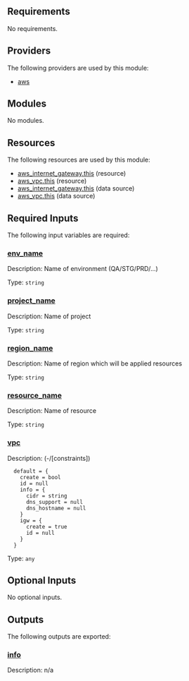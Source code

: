 <!-- BEGIN_TF_DOCS -->
## Requirements

No requirements.

## Providers

The following providers are used by this module:

- <a name="provider_aws"></a> [aws](#provider_aws)

## Modules

No modules.

## Resources

The following resources are used by this module:

- [aws_internet_gateway.this](https://registry.terraform.io/providers/hashicorp/aws/latest/docs/resources/internet_gateway) (resource)
- [aws_vpc.this](https://registry.terraform.io/providers/hashicorp/aws/latest/docs/resources/vpc) (resource)
- [aws_internet_gateway.this](https://registry.terraform.io/providers/hashicorp/aws/latest/docs/data-sources/internet_gateway) (data source)
- [aws_vpc.this](https://registry.terraform.io/providers/hashicorp/aws/latest/docs/data-sources/vpc) (data source)

## Required Inputs

The following input variables are required:

### <a name="input_env_name"></a> [env_name](#input_env_name)

Description: Name of environment (QA/STG/PRD/...)

Type: `string`

### <a name="input_project_name"></a> [project_name](#input_project_name)

Description: Name of project

Type: `string`

### <a name="input_region_name"></a> [region_name](#input_region_name)

Description: Name of region which will be applied resources

Type: `string`

### <a name="input_resource_name"></a> [resource_name](#input_resource_name)

Description: Name of resource

Type: `string`

### <a name="input_vpc"></a> [vpc](#input_vpc)

Description: <value>(<type>-<default>/[constraints])
```
  default = {
    create = bool
    id = null
    info = {
      cidr = string
      dns_support = null
      dns_hostname = null
    }
    igw = {
      create = true
      id = null
    }
  }
```

Type: `any`

## Optional Inputs

No optional inputs.

## Outputs

The following outputs are exported:

### <a name="output_info"></a> [info](#output_info)

Description: n/a
<!-- END_TF_DOCS -->